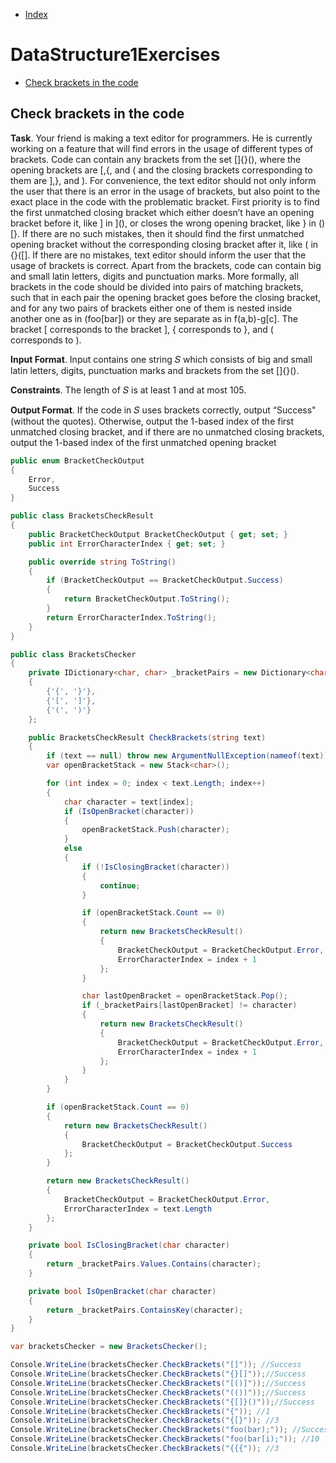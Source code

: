 * [Index](https://github.com/KiraDiShira/AlgorithmsAndDataStructures/blob/master/README.md#project-title)

# DataStructure1Exercises

* [Check brackets in the code](#check-brackets-in-the-code)

## Check brackets in the code

**Task**. Your friend is making a text editor for programmers. He is currently working on a feature that will find errors in the usage of different types of brackets. Code can contain any brackets from the set []{}(), where the opening brackets are [,{, and ( and the closing brackets corresponding to them are ],}, and ). For convenience, the text editor should not only inform the user that there is an error in the usage of brackets, but also point to the exact place in the code with the problematic bracket. First priority is to find the first unmatched closing bracket which either doesn’t have an opening bracket before it, like ] in ](), or closes the wrong opening bracket, like } in ()[}. If there are no such mistakes, then it should find the first unmatched opening bracket without the corresponding closing bracket after it, like ( in {}([]. If there are no mistakes, text editor should inform the user that the usage of brackets is correct. Apart from the brackets, code can contain big and small latin letters, digits and punctuation marks. More formally, all brackets in the code should be divided into pairs of matching brackets, such that in each pair the opening bracket goes before the closing bracket, and for any two pairs of brackets either one of them is nested inside another one as in (foo[bar]) or they are separate as in f(a,b)-g[c]. The bracket [ corresponds to the bracket ], { corresponds to }, and ( corresponds to ).

**Input Format**. Input contains one string 𝑆 which consists of big and small latin letters, digits, punctuation marks and brackets from the set []{}().

**Constraints**. The length of 𝑆 is at least 1 and at most 105.

**Output Format**. If the code in 𝑆 uses brackets correctly, output “Success" (without the quotes). Otherwise, output the 1-based index of the first unmatched closing bracket, and if there are no unmatched closing brackets, output the 1-based index of the first unmatched opening bracket


```c#
public enum BracketCheckOutput
{
    Error,
    Success
}

public class BracketsCheckResult
{
    public BracketCheckOutput BracketCheckOutput { get; set; }
    public int ErrorCharacterIndex { get; set; }

    public override string ToString()
    {
        if (BracketCheckOutput == BracketCheckOutput.Success)
        {
            return BracketCheckOutput.ToString();
        }
        return ErrorCharacterIndex.ToString();
    }
}

public class BracketsChecker
{
    private IDictionary<char, char> _bracketPairs = new Dictionary<char, char>()
    {
        {'{', '}'},
        {'[', ']'},
        {'(', ')'}
    };

    public BracketsCheckResult CheckBrackets(string text)
    {
        if (text == null) throw new ArgumentNullException(nameof(text));
        var openBracketStack = new Stack<char>();

        for (int index = 0; index < text.Length; index++)
        {
            char character = text[index];
            if (IsOpenBracket(character))
            {
                openBracketStack.Push(character);
            }
            else
            {
                if (!IsClosingBracket(character))
                {
                    continue;
                }

                if (openBracketStack.Count == 0)
                {
                    return new BracketsCheckResult()
                    {
                        BracketCheckOutput = BracketCheckOutput.Error,
                        ErrorCharacterIndex = index + 1
                    };
                }

                char lastOpenBracket = openBracketStack.Pop();
                if (_bracketPairs[lastOpenBracket] != character)
                {
                    return new BracketsCheckResult()
                    {
                        BracketCheckOutput = BracketCheckOutput.Error,
                        ErrorCharacterIndex = index + 1
                    };
                }
            }
        }

        if (openBracketStack.Count == 0)
        {
            return new BracketsCheckResult()
            {
                BracketCheckOutput = BracketCheckOutput.Success
            };
        }

        return new BracketsCheckResult()
        {
            BracketCheckOutput = BracketCheckOutput.Error,
            ErrorCharacterIndex = text.Length
        };
    }

    private bool IsClosingBracket(char character)
    {
        return _bracketPairs.Values.Contains(character);
    }

    private bool IsOpenBracket(char character)
    {
        return _bracketPairs.ContainsKey(character);
    }
}

var bracketsChecker = new BracketsChecker();

Console.WriteLine(bracketsChecker.CheckBrackets("[]")); //Success
Console.WriteLine(bracketsChecker.CheckBrackets("{}[]"));//Success
Console.WriteLine(bracketsChecker.CheckBrackets("[()]"));//Success
Console.WriteLine(bracketsChecker.CheckBrackets("(())"));//Success
Console.WriteLine(bracketsChecker.CheckBrackets("{[]}()"));//Success
Console.WriteLine(bracketsChecker.CheckBrackets("{")); //1
Console.WriteLine(bracketsChecker.CheckBrackets("{[}")); //3
Console.WriteLine(bracketsChecker.CheckBrackets("foo(bar);")); //Success
Console.WriteLine(bracketsChecker.CheckBrackets("foo(bar[i);")); //10
Console.WriteLine(bracketsChecker.CheckBrackets("{{{")); //3

```

